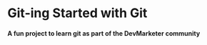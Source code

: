 # Git-ing Started with Git

#### A fun project to learn git as part of the **DevMarketer** community